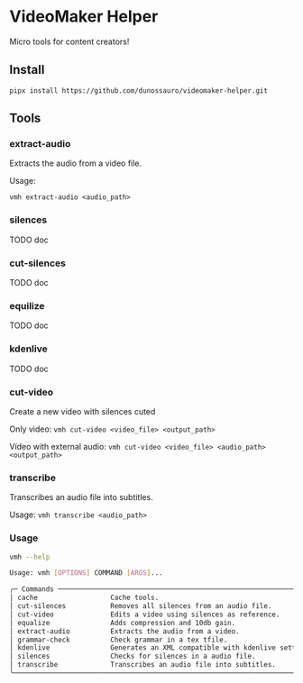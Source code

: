 # VideoMaker Helper

Micro tools for content creators!


## Install

`pipx install https://github.com/dunossauro/videomaker-helper.git`


## Tools

### extract-audio

Extracts the audio from a video file.

Usage:

`vmh extract-audio <audio_path>`

### silences

TODO doc

### cut-silences

TODO doc

### equilize

TODO doc

### kdenlive

TODO doc

### cut-video

Create a new video with silences cuted

Only video:
`vmh cut-video <video_file> <output_path>`

Vídeo with external audio:
`vmh cut-video <video_file> <audio_path> <output_path>`

### transcribe

Transcribes an audio file into subtitles.

Usage:
`vmh transcribe <audio_path>`


### Usage

```bash
vmh --help

Usage: vmh [OPTIONS] COMMAND [ARGS]...

╭─ Commands ──────────────────────────────────────────────────────────────────╮
│ cache                  Cache tools.                                         │
│ cut-silences           Removes all silences from an audio file.             │
│ cut-video              Edits a video using silences as reference.           │
│ equalize               Adds compression and 10db gain.                      │
│ extract-audio          Extracts the audio from a video.                     │
│ grammar-check          Check grammar in a tex tfile.                        │
│ kdenlive               Generates an XML compatible with kdenlive settings.  │
│ silences               Checks for silences in a audio file.                 │
│ transcribe             Transcribes an audio file into subtitles.            │
╰─────────────────────────────────────────────────────────────────────────────╯
```

